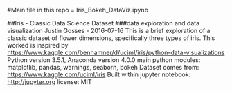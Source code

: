 #Main file in this repo = Iris_Bokeh_DataViz.ipynb


##Iris - Classic Data Science Dataset
###data exploration and data visualization
Justin Gosses - 2016-07-16
This is a brief exploration of a classic dataset of flower dimensions, specifically three types of iris.
This worked is inspired by https://www.kaggle.com/benhamner/d/uciml/iris/python-data-visualizations
Python version 3.5.1, Anaconda version 4.0.0 main python modules: matplotlib, pandas, warnings, seaborn, bokeh
Dataset comes from: https://www.kaggle.com/uciml/iris
Built within jupyter notebook: http://jupyter.org
license: MIT
